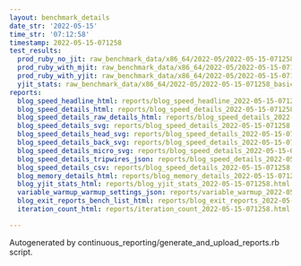 ```yaml
---
layout: benchmark_details
date_str: '2022-05-15'
time_str: '07:12:58'
timestamp: 2022-05-15-071258
test_results:
  prod_ruby_no_jit: raw_benchmark_data/x86_64/2022-05/2022-05-15-071258_basic_benchmark_prod_ruby_no_jit.json
  prod_ruby_with_mjit: raw_benchmark_data/x86_64/2022-05/2022-05-15-071258_basic_benchmark_prod_ruby_with_mjit.json
  prod_ruby_with_yjit: raw_benchmark_data/x86_64/2022-05/2022-05-15-071258_basic_benchmark_prod_ruby_with_yjit.json
  yjit_stats: raw_benchmark_data/x86_64/2022-05/2022-05-15-071258_basic_benchmark_yjit_stats.json
reports:
  blog_speed_headline_html: reports/blog_speed_headline_2022-05-15-071258.html
  blog_speed_details_html: reports/blog_speed_details_2022-05-15-071258.html
  blog_speed_details_raw_details_html: reports/blog_speed_details_2022-05-15-071258.raw_details.html
  blog_speed_details_svg: reports/blog_speed_details_2022-05-15-071258.svg
  blog_speed_details_head_svg: reports/blog_speed_details_2022-05-15-071258.head.svg
  blog_speed_details_back_svg: reports/blog_speed_details_2022-05-15-071258.back.svg
  blog_speed_details_micro_svg: reports/blog_speed_details_2022-05-15-071258.micro.svg
  blog_speed_details_tripwires_json: reports/blog_speed_details_2022-05-15-071258.tripwires.json
  blog_speed_details_csv: reports/blog_speed_details_2022-05-15-071258.csv
  blog_memory_details_html: reports/blog_memory_details_2022-05-15-071258.html
  blog_yjit_stats_html: reports/blog_yjit_stats_2022-05-15-071258.html
  variable_warmup_warmup_settings_json: reports/variable_warmup_2022-05-15-071258.warmup_settings.json
  blog_exit_reports_bench_list_html: reports/blog_exit_reports_2022-05-15-071258.bench_list.html
  iteration_count_html: reports/iteration_count_2022-05-15-071258.html

---
```

Autogenerated by continuous_reporting/generate_and_upload_reports.rb script.
